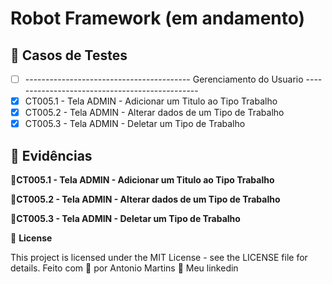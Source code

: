 # Robot Framework (em andamento)

## 🔖 Casos de Testes
- [ ] ----------------------------------------- Gerenciamento do Usuario -----------------------------------------------
- [X] CT005.1 - Tela ADMIN - Adicionar um Titulo ao Tipo Trabalho
- [X] CT005.2 - Tela ADMIN - Alterar dados de um Tipo de Trabalho
- [X] CT005.3 - Tela ADMIN - Deletar um Tipo de Trabalho

## 🚀 Evidências
🚀**CT005.1 - Tela ADMIN - Adicionar um Titulo ao Tipo Trabalho**

🚀**CT005.2 - Tela ADMIN - Alterar dados de um Tipo de Trabalho**

🚀**CT005.3 - Tela ADMIN - Deletar um Tipo de Trabalho**

📝 **License**

This project is licensed under the MIT License - see the LICENSE file for details.
Feito com 💜  por Antonio Martins 👋   Meu linkedin



